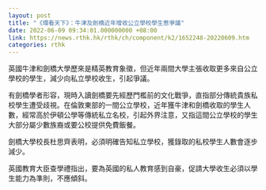 ```yaml
---
layout: post
title: "《環看天下》：牛津及劍橋近年增收公立學校學生惹爭議"
date: 2022-06-09 09:34:01.000000000 +08:00
link: https://news.rthk.hk/rthk/ch/component/k2/1652248-20220609.htm
categories: rthk
---
```


英國牛津和劍橋大學歷來是精英教育象徵，但近年兩間大學主張收取更多來自公立學校的學生，減少向私立學校收生，引起爭議。

有劍橋學者形容，現時入讀劍橋要先經歷門檻前的文化戰爭，直指部分傳統貴族私校學生遭受歧視。在倫敦東部的一間公立學校，近年獲牛津和劍橋收取的學生人數，經常高於伊頓公學等傳統私立名校，引起外界注意，又指這間公立學校的學生大部分屬少數族裔或要公校提供免費飯餐。

劍橋大學校長杜思齊表明，必須明確告知私立學校，獲錄取的私校學生人數會逐步減少。 

英國教育大臣查學禮指出，要為英國的私人教育感到自豪，促請大學收生必須以學生能力為準則，不應傾斜。
